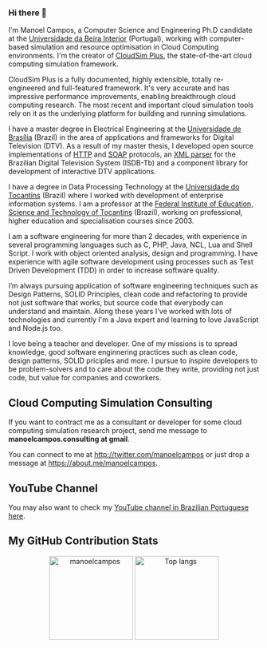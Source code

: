 ### Hi there 👋

<!--
**manoelcampos/manoelcampos** is a ✨ _special_ ✨ repository because its `README.md` (this file) appears on your GitHub profile.
-->

I'm Manoel Campos, a Computer Science and Engineering Ph.D candidate at the [Universidade da Beira Interior](https://www.ubi.pt) (Portugal), working with computer-based simulation and resource optimisation in Cloud Computing environments. I'm the creator of [CloudSim Plus](https://cloudsimplus.org), the state-of-the-art cloud computing simulation framework. 

CloudSim Plus is a fully documented, highly extensible, totally re-engineered and full-featured framework. It's very accurate and has impressive performance improvements, enabling breakthrough cloud computing research. The most recent and important cloud simulation tools rely on it as the underlying platform for building and running simulations.

I have a master degree in Electrical Engineering at the [Universidade de Brasília](https://unb.br) (Brazil) in the area of applications and frameworks for Digital Television (DTV). As a result of my master thesis, I developed open source implementations of [HTTP](https://manoelcampos.com/nclua-http/) and [SOAP](https://manoelcampos.com/nclua-soap/) protocols, an [XML parser](https://manoelcampos.com/xml2lua/) for the Brazilian Digital Television System (ISDB-Tb) and a component library for development of interactive DTV applications.

I have a degree in Data Processing Technology at the [Universidade do Tocantins](https://www.unitins.br) (Brazil) where I worked with development of enterprise information systems. I am a professor at the [Federal Institute of Education, Science and Technology of Tocantins](http://ifto.edu.br) (Brazil), working on professional, higher education and specialisation courses since 2003. 

I am a software engineering for more than 2 decades, with experience in several programming languages such as C, PHP, Java, NCL, Lua and Shell Script. I work with object oriented analysis, design and programming. I have experience with agile software development using processes such as Test Driven Development (TDD) in order to increase software quality.

I’m always pursuing application of software engineering techniques such as Design Patterns, SOLID Principles, clean code and refactoring to provide not just software that works, but source code that everybody can understand and maintain. Along these years I've worked with lots of technologies and currently I'm a Java expert and learning to love JavaScript and Node.js too.

I love being a teacher and developer. One of my missions is to spread knowledge, good software enginnering practices such as clean code, design patterns, SOLID priciples and more. I pursue to inspire developers to be problem-solvers and to care about the code they write, providing not just code, but value for companies and coworkers.

## Cloud Computing Simulation Consulting

If you want to contract me as a consultant or developer for some cloud computing simulation research project, send me message to **manoelcampos.consulting at gmail**.

You can connect to me at http://twitter.com/manoelcampos or just drop a message at https://about.me/manoelcampos.

## YouTube Channel

You may also want to check my [YouTube channel in Brazilian Portuguese here](http://youtube.com/manoelcamposfh).

## My GitHub Contribution Stats

<p align="center">
  <img src="https://github-readme-stats.vercel.app/api?username=manoelcampos&show_icons=true&title_color=fff&icon_color=00d9ff&text_color=c9d1d9&bg_color=161b22" alt="manoelcampos" height="168px"/>
  <img src="https://github-readme-stats.vercel.app/api/top-langs/?username=manoelcampos&layout=compact&show_icons=true&title_color=fff&icon_color=fff&text_color=c9d1d9&bg_color=161b22" alt="Top langs" height="168px" />
</p>
